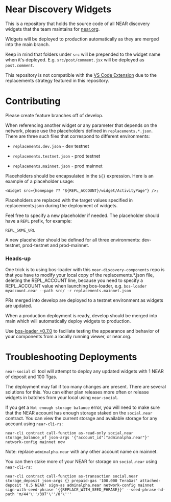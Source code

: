 # Near Discovery Widgets

This is a repository that holds the source code of all NEAR discovery widgets that the team maintains for [near.org]().

Widgets will be deployed to production automatically as they are merged into the main branch.

Keep in mind that folders under `src` will be prepended to the widget name when it's deployed. E.g. `src/post/comment.jsx` will be deployed as `post.comment`.

This repository is not compatible with the [VS Code Extension](https://docs.near.org/bos/dev/vscode) due to the replacements strategy featured in this repository.

# Contributing

Please create feature branches off of develop.

When referencing another widget or any parameter that depends on the network, please use the placeholders defined in `replacements.*.json`. There are three such files that correspond to different environments:

* `replacements.dev.json` - dev testnet

* `replacements.testnet.json` - prod testnet

* `replacements.mainnet.json` - prod mainnet


Placeholders should be encapsulated in the `${}` expression. Here is an example of a placeholder usage:

`<Widget src={homepage ?? "${REPL_ACCOUNT}/widget/ActivityPage"} />;`

Placeholders are replaced with the target values specified in replacements.json during the deployment of widgets.

Feel free to specify a new placeholder if needed. The placeholder should have a `REPL` prefix, for example:

`REPL_SOME_URL`

A new placeholder should be defined for all three environments: dev-testnet, prod-testnet and prod-mainnet.

### Heads-up
One trick is to using bos-loader with this `near-discovery-components` repo is that you have to modify your local copy of the replacements.*.json file, deleting the REPL_ACCOUNT line, because you need to specify a REPL_ACCOUNT value when launching bos-loader, e.g.
`bos-loader myaccount.near --path src/ -r replacements.mainnet.json`

PRs merged into develop are deployed to a testnet environment as widgets are updated. 

When a production deployment is ready, develop should be merged into main which will automatically deploy widgets to production.

Use [bos-loader >0.7.0](https://github.com/near/near-discovery#local-component-development) to faciliate testing the appearance and behavior of your components from a locally running viewer, or near.org. 

# Troubleshooting Deployments

`near-social` cli tool will attempt to deploy any updated widgets with 1 NEAR of deposit and 100 Tgas.

The deployment may fail if too many changes are present. There are several solutions for this. You can either plan releases more often or release widgets in batches from your local using `near-social`.

If you get a `Not enough storage balance` error, you will need to make sure that the NEAR account has enough storage staked on the `social.near` contract. You can view the current storage and available storage for any account using `near-cli-rs`:

`near-cli contract call-function as-read-only social.near storage_balance_of json-args '{"account_id":"adminalpha.near"}' network-config mainnet now`

Note: replace `adminalpha.near` with any other account name on mainnet.

You can then stake more of your NEAR for storage on `social.near` using `near-cli-rs`:

`near-cli contract call-function as-transaction social.near storage_deposit json-args {} prepaid-gas '100.000 TeraGas' attached-deposit '0.5 NEAR' sign-as adminalpha.near network-config mainnet sign-with-seed-phrase '{{REPLACE_WITH_SEED_PHRASE}}' --seed-phrase-hd-path 'm/44'\''/397'\''/0'\'''`

